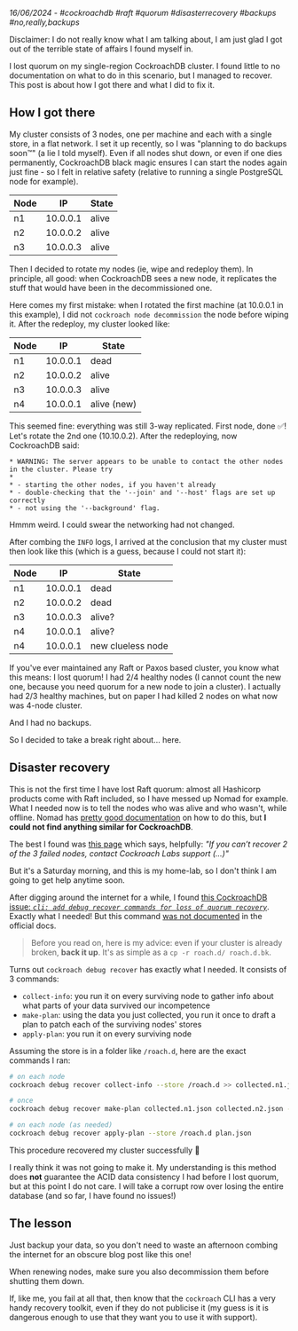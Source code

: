 _16/06/2024 - #cockroachdb #raft #quorum #disasterrecovery #backups #no,really,backups_

Disclaimer: I do not really know what I am talking about, I am just glad I got
out of the terrible state of affairs I found myself in.

I lost quorum on my single-region CockroachDB cluster.
I found little to no documentation on what to do in this scenario,
but I managed to recover.
This post is about how I got there and what I did to fix it.

## How I got there

My cluster consists of 3 nodes, one per machine and
each with a single store, in a flat network. I set it up recently, so I was "planning to
do backups soon™" (a lie I told myself). Even if all nodes shut down, or even
if one dies permanently, CockroachDB black magic ensures I can start the nodes again
just fine - so I felt in relative safety (relative to running a single PostgreSQL node for example).


| Node | IP       | State |
|------|----------|-------|
| n1   | 10.0.0.1 | alive |
| n2   | 10.0.0.2 | alive |
| n3   | 10.0.0.3 | alive |

Then I decided to rotate my nodes (ie, wipe and redeploy them). In principle, all good:
when CockroachDB sees a new node, it replicates the stuff that would have been in the
decommissioned one.

Here comes my first mistake: when I rotated the first machine (at 10.0.0.1 in this example),
I did not `cockroach node decommission` the node before wiping it.
After the redeploy, my cluster looked like:

| Node | IP       | State       |
|------|----------|-------------|
| n1   | 10.0.0.1 | dead        |
| n2   | 10.0.0.2 | alive       |
| n3   | 10.0.0.3 | alive       |
| n4   | 10.0.0.1 | alive (new) |

This seemed fine: everything was still 3-way replicated. First node, done ✅! Let's
rotate the 2nd one (10.10.0.2). After the redeploying, now CockroachDB said:

```
* WARNING: The server appears to be unable to contact the other nodes in the cluster. Please try
*
* - starting the other nodes, if you haven't already
* - double-checking that the '--join' and '--host' flags are set up correctly
* - not using the '--background' flag.
```

Hmmm weird. I could swear the networking had not changed.

After combing the `INFO` logs, I arrived at the conclusion that my cluster must then look
like this (which is a guess, because I could not start it):

| Node | IP       | State             |
|------|----------|-------------------|
| n1   | 10.0.0.1 | dead              |
| n2   | 10.0.0.2 | dead              |
| n3   | 10.0.0.3 | alive?            |
| n4   | 10.0.0.1 | alive?            |
| n4   | 10.0.0.1 | new clueless node |



If you've ever maintained any Raft or Paxos based cluster, you know what this means:
I lost quorum! I had 2/4 healthy nodes (I cannot count the new one, because you need
quorum for a new node to join a cluster). I actually had 2/3 healthy machines,
but on paper I had killed 2 nodes on what now was 4-node cluster.

And I had no backups. 

So I decided to take a break right about... here.

## Disaster recovery


This is not the first time I have lost Raft quorum: almost all Hashicorp
products come with Raft included, so I have messed up Nomad for example.
What I needed now is to tell the nodes who was alive and who wasn't, while offline.
Nomad has [pretty good documentation](https://developer.hashicorp.com/nomad/tutorials/manage-clusters/outage-recovery#manual-recovery-using-peers-json)
on how to do this, but **I could not find anything similar for CockroachDB**.

The best I found was [this page](https://www.cockroachlabs.com/docs/stable/disaster-recovery-planning#single-region-recovery)
which says, helpfully: _"If you can’t recover 2 of the 3 failed nodes, contact Cockroach Labs support (...)"_

But it's a Saturday morning, and this is my home-lab, so I don't think I am going to
get help anytime soon.

After digging around the internet for a while, I found [this CockroachDB issue: _`cli: add debug recover commands for loss of quorum recovery`_](https://github.com/cockroachdb/cockroach/issues/71860).
Exactly what I needed! But this command [was not documented](https://www.cockroachlabs.com/docs/v24.1/cockroach-commands) in the official docs.

> Before you read on, here is my advice: even if your cluster is already broken, **back it up**. It's as simple as a `cp -r roach.d/ roach.d.bk`.

Turns out `cockroach debug recover` has exactly what I needed. It consists of 3 commands:
-  `collect-info`: you run it on every surviving node to gather info about what parts
of your data survived our incompetence
- `make-plan`: using the data you just collected, you run it once to draft
a plan to patch each of the surviving nodes' stores
- `apply-plan`: you run it on every surviving node

Assuming the store is in a folder like `/roach.d`, here are the exact commands I ran:
```bash
# on each node
cockroach debug recover collect-info --store /roach.d >> collected.n1.json

# once
cockroach debug recover make-plan collected.n1.json collected.n2.json -o plan.json

# on each node (as needed)
cockroach debug recover apply-plan --store /roach.d plan.json
```

This procedure recovered my cluster successfully 🎉

I really think it was not going to make it. My understanding is this method does **not**
guarantee the ACID data consistency I had before I lost quorum, but at this point
I do not care. I will take a corrupt row over losing the entire database (and so far,
I have found no issues!)

## The lesson

Just backup your data, so you don't need to waste an afternoon
combing the internet for an obscure blog post like this one!

When renewing nodes, make sure you also decommission them before shutting them down.

If, like me, you fail at all that, then know that the `cockroach` CLI has a very handy
recovery toolkit, even if they do not publicise it (my guess is it is dangerous enough 
to use that they want you to use it with support).